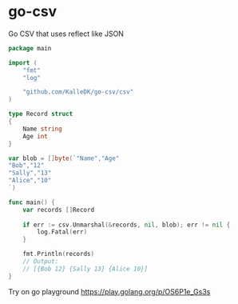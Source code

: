 # go-csv
Go CSV that uses reflect like JSON

```go
package main

import (
	"fmt"
	"log"

	"github.com/KalleDK/go-csv/csv"
)

type Record struct
{
	Name string
	Age int
}

var blob = []byte(`"Name","Age"
"Bob","12"
"Sally","13"
"Alice","10"
`)

func main() {
	var records []Record
	
	if err := csv.Unmarshal(&records, nil, blob); err != nil {
		log.Fatal(err)
	}

	fmt.Println(records)
	// Output:
	// [{Bob 12} {Sally 13} {Alice 10}]
}
```
Try on go playground https://play.golang.org/p/OS6P1e_Gs3s
